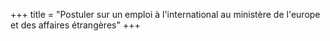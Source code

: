+++
title = "Postuler sur un emploi à l'international au ministère de l'europe et des affaires étrangères"
+++
